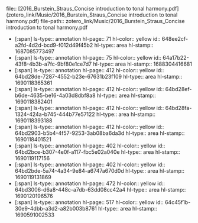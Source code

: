 file:: [2016_Burstein_Straus_Concise introduction to tonal harmony.pdf](zotero_link/Music/2016_Burstein_Straus_Concise introduction to tonal harmony.pdf)
file-path:: zotero_link/Music/2016_Burstein_Straus_Concise introduction to tonal harmony.pdf

- [:span]
  ls-type:: annotation
  hl-page:: 71
  hl-color:: yellow
  id:: 648ee2cf-a2fd-4d2d-bcd9-f012d49f45b2
  hl-type:: area
  hl-stamp:: 1687085773497
- [:span]
  ls-type:: annotation
  hl-page:: 75
  hl-color:: yellow
  id:: 64a17b22-43f8-4b3b-a7fc-9bf80e1ce7d7
  hl-type:: area
  hl-stamp:: 1688304416681
- [:span]
  ls-type:: annotation
  hl-page:: 412
  hl-color:: yellow
  id:: 64bd28de-7287-4552-b23e-67631b23f109
  hl-type:: area
  hl-stamp:: 1690118365361
- [:span]
  ls-type:: annotation
  hl-page:: 412
  hl-color:: yellow
  id:: 64bd28ef-b6de-4635-be16-4a03d8dbf8a8
  hl-type:: area
  hl-stamp:: 1690118382401
- [:span]
  ls-type:: annotation
  hl-page:: 412
  hl-color:: yellow
  id:: 64bd28fa-1324-424a-b745-444b77e57122
  hl-type:: area
  hl-stamp:: 1690118393188
- [:span]
  ls-type:: annotation
  hl-page:: 412
  hl-color:: yellow
  id:: 64bd2903-b5b4-4f57-9253-3ab08ba6da3d
  hl-type:: area
  hl-stamp:: 1690118401521
- [:span]
  ls-type:: annotation
  hl-page:: 402
  hl-color:: yellow
  id:: 64bd2bce-b307-4e0f-a117-fbc5e02a040e
  hl-type:: area
  hl-stamp:: 1690119117156
- [:span]
  ls-type:: annotation
  hl-page:: 402
  hl-color:: yellow
  id:: 64bd2bde-5a74-4a34-9e84-a6747a670d0d
  hl-type:: area
  hl-stamp:: 1690119131869
- [:span]
  ls-type:: annotation
  hl-page:: 472
  hl-color:: yellow
  id:: 64bd3006-d6a8-448c-a7db-63dd08cc42a4
  hl-type:: area
  hl-stamp:: 1690120196576
- [:span]
  ls-type:: annotation
  hl-page:: 517
  hl-color:: yellow
  id:: 64c45f1b-30e9-4dbb-a3d2-a82b003b8761
  hl-type:: area
  hl-stamp:: 1690591002533